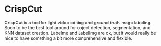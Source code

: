 # CrispCut

CrispCut is a tool for light video editing and ground truth image labeling. Soon to be the best tool around for object detection, segmentation, and KNN dataset creation. Labelme and LabelImg are ok, but it would really be nice to have something a bit more comprehensive and flexible.
